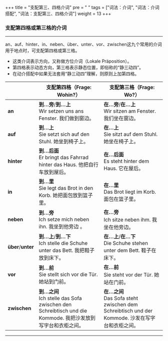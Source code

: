 +++
title = "支配第三、四格介词"
pre = "<i class='fas fa-arrow-circle-right'></i> "
tags = ["词法：介词", "词法：介词搭配", "词法：支配第三、四格介词"]
weight = 13
+++

### 支配第四格或第三格的介词

---

an、auf、hinter、in、neben、über、unter、vor、zwischen这九个常用的介词用于地点时，可支配第四格或第三格。

- 这类介词表示方向，又称做方位介词（Lokale Präposition）。
- 第四格表示动态方向，第三格表示静态位置，即俗称的“静三动四”。
- 在动介搭配中如果无法套用“静三动四”理解，则原则上加第四格。

|                    | 支配第四格（Frage: Wohin?）                                                                                     | 支配第三格（Frage: Wo?）                                                                             |
| ------------------ | --------------------------------------------------------------------------------------------------------------- | ---------------------------------------------------------------------------------------------------- |
| **an**             | **到…旁**/**到…上**</br>Wir setzen uns ans Fenster. 我们做到窗边。                                          | **在…旁**/**在…上**</br>Wir sitzen am Fenster. 我们坐在窗边。                                    |
| **auf**            | **到…上**</br>Sie setzt sich auf den Stuhl. 她坐到椅子上。                                                    | **在…上**</br>Sie sitzt auf dem Stuhl. 她坐在椅子上。                                              |
| **hinter**         | **到…后面**</br>Er bringt das Fahrrad hinter das Haus. 他把自行车放到屋后。                                   | **在…后面**</br>Es steht hinter dem Haus. 它在屋后。                                               |
| **in**             | **到…里**</br>Sie legt das Brot in den Korb. 她把面包放到篮子里。                                             | **在…里**</br>Das Brot liegt im Korb. 面包在篮子里。                                               |
| **neben**          | **到…旁**</br>Ich setze mich neben ihn. 我坐到他旁边 。                                                       | **在…旁**</br>Ich sitze neben ihm. 我坐在他旁边。                                                  |
| **über**/**unter** | **到…上**/**到…下**</br>Ich stelle die Schuhe unter das Bett. 我把鞋子放到床下。                            | **在…上**/**在…下**</br>Die Schuhe stehen unter dem Bett. 鞋子在床下。                           |
| **vor**            | **到…前**</br>Sie stellt sich vor die Tür. 她站到门前。                                                       | **在…前**</br>Sie steht vor der Tür. 她站在门前。                                                  |
| **zwischen**       | **到…之间**</br>Ich stelle das Sofa zwischen den Schreibtisch und die Kommode. 我把沙发放到写字台和衣柜之间。 | **在…之间**</br>Das Sofa steht zwischen dem Schreibtisch und der Kommode. 沙发在写字台和衣柜之间。 |

---

<center><i class="fas fa-bookmark"></i></center>
